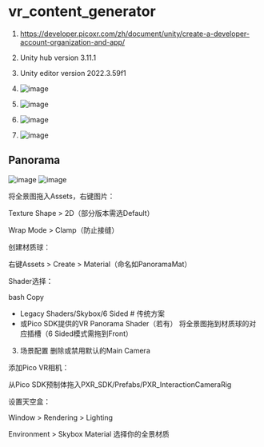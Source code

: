 # vr_content_generator

1. https://developer.picoxr.com/zh/document/unity/create-a-developer-account-organization-and-app/
2. Unity hub version 3.11.1
3. Unity editor version 2022.3.59f1

4. ![image](https://github.com/user-attachments/assets/6e3ec543-8cd1-4ba8-b708-9bef9280f2d0)
5. ![image](https://github.com/user-attachments/assets/0b914031-4359-4399-949e-3ca22171eb96)
6. ![image](https://github.com/user-attachments/assets/90168588-653a-4fb3-a974-05568c9d146a)
7. ![image](https://github.com/user-attachments/assets/c884e487-486b-4421-9965-48fb77edcc3e)


## Panorama
![image](https://github.com/user-attachments/assets/ef1068e6-62f9-4fef-bb8d-7b1900fc342c)
![image](https://github.com/user-attachments/assets/7cb715d2-9945-4f14-890e-856e91e1db58)

将全景图拖入Assets，右键图片：

Texture Shape > 2D（部分版本需选Default）

Wrap Mode > Clamp（防止接缝）

创建材质球：

右键Assets > Create > Material（命名如PanoramaMat）

Shader选择：

bash
Copy
- Legacy Shaders/Skybox/6 Sided  # 传统方案
- 或Pico SDK提供的VR Panorama Shader（若有）
将全景图拖到材质球的对应插槽（6 Sided模式需拖到Front）

3. 场景配置
删除或禁用默认的Main Camera

添加Pico VR相机：

从Pico SDK预制体拖入PXR_SDK/Prefabs/PXR_InteractionCameraRig

设置天空盒：

Window > Rendering > Lighting

Environment > Skybox Material 选择你的全景材质
